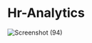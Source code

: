 # Hr-Analytics
![Screenshot (94)](https://github.com/Santanu006/Hr-Analytics/assets/121167491/0b825824-9166-4f2a-8004-3ea92234426d)
